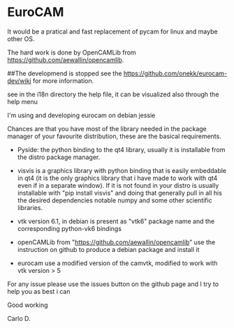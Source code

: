 # EuroCAM
It would be a pratical and fast replacement of pycam for linux and maybe other OS.

The hard work is done by OpenCAMLib from https://github.com/aewallin/opencamlib.

##The developmend is stopped see the https://github.com/onekk/eurocam-dev/wiki for more information.

see in the i18n directory the help file, it can be visualized also through the help menu

I'm using and developing eurocam on debian jessie

Chances are that you have most of the library needed in the package manager of your favourite distribution, these are the basical requirements.

 - Pyside: the python binding to the qt4 library, usually it is installable from the distro package manager.

- visvis is a graphics library with python binding that is easily embeddable in qt4 (it is the only graphics library that i have made to work with qt4 even if in a separate window). If it is not found in your distro is usually installable with "pip install visvis" and doing that generally pull in all his the desired dependencies notable numpy and some other scientific libraries.

- vtk version 6.1,  in debian is present as  "vtk6" package name and the corresponding python-vk6 bindings
 
- openCAMLib from "https://github.com/aewallin/opencamlib" use the instruction on github to produce a debian package and install it

- eurocam use a modified version of the camvtk, modified to work with vtk version > 5  

For any issue please use the issues button on the github page and I try to help you as best i can 

Good working

Carlo D.
